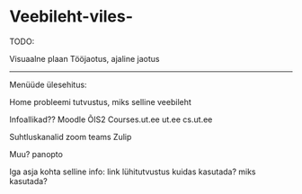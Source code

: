 # Veebileht-viles-

TODO:

Visuaalne plaan
Tööjaotus, ajaline jaotus




-------------
Menüüde ülesehitus:



Home
  probleemi tutvustus, miks selline veebileht

Infoallikad??
  Moodle
  ÕIS2
  Courses.ut.ee
  ut.ee
  cs.ut.ee

Suhtluskanalid
  zoom
  teams
  Zulip

Muu?
  panopto



Iga asja kohta selline info:
  link
  lühitutvustus
  kuidas kasutada?
  miks kasutada?
